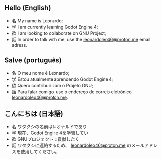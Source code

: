 ## Hello (English)

- 名 My name is Leonardo;
- 学 I am currently learning Godot Engine 4;
- 欲 I am looking to collaborate on GNU Project;
- 話 In order to talk with me, use the leonardoleo46@proton.me email adress.

## Salve (português)

- 名 O meu nome é Leonardo;
- 学 Estou atualmente aprendendo Godot Engine 4;
- 欲 Quero contribuir com o Projeto GNU;
- 話 Para falar comigo, use o endereço de correio eletrônico leonardoleo46@proton.me.

## こんにちは (日本語)

- 名 ワタクシの名前はレオナルドであり
- 学 現在、Godot Engine 4を学習してい
- 欲 GNUプロジェクトに貢献したく
- 話 ワタクシに連絡するため、 leonardoleo46@proton.me のメールアドレスを使用してください。
